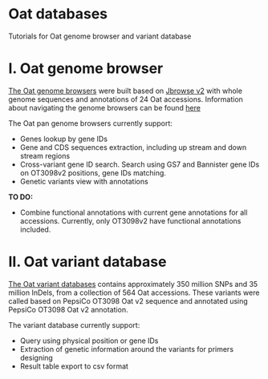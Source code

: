 # Oat databases
Tutorials for Oat genome browser and variant database

# I. Oat genome browser  

[The Oat genome browsers](jbrowse.md) were built based on [Jbrowse v2](https://jbrowse.org/jb2/) with whole genome sequences and annotations of 24 Oat accessions.
Information about navigating the genome browsers can be found [here](jbrowse.md)

The Oat pan genome browsers currently support:
* Genes lookup by gene IDs  
* Gene and CDS sequences extraction, including up stream and down stream regions  
* Cross-variant gene ID search. Search using GS7 and Bannister gene IDs on OT3098v2 positions, gene IDs matching.
* Genetic variants view with annotations  

**TO DO:**  
* Combine functional annotations with current gene annotations for all accessions. Currently, only OT3098v2 have functional annotations included.

# II. Oat variant database

[The Oat variant databases](variantdb.md) contains approximately 350 million SNPs and 35 million InDels, from a collection of 564 Oat accessions.
These variants were called based on PepsiCo OT3098 Oat v2 sequence and annotated using PepsiCo OT3098 Oat v2 annotation.

The variant database currently support:
* Query using physical position or gene IDs
* Extraction of genetic information around the variants for primers designing
* Result table export to csv format 
